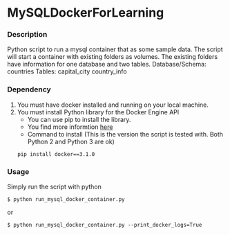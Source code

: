 # MySQLDockerForLearning
### Description
Python script to run a mysql container that as some sample data. 
The script will start a container with existing folders as volumes. The existing folders have information for one database and two tables.
Database/Schema: countries
Tables:
  capital_city
  country_info
  
### Dependency
1. You must have docker installed and running on your local machine.
2. You must install Python library for the Docker Engine API
    * You can use pip to install the library.
    * You find more informtion [here](https://github.com/docker/docker-py)
    * Command to install (This is the version the script is tested with. Both Python 2 and Python 3 are ok)
    ```
    pip install docker==3.1.0
    ```
    
### Usage
Simply run the script with python
```
$ python run_mysql_docker_container.py
```
or
```
$ python run_mysql_docker_container.py --print_docker_logs=True
```
